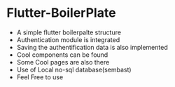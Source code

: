 # Flutter-BoilerPlate
- A simple flutter boilerpalte structure
- Authentication module is integrated
- Saving the authentification data is also implemented
- Cool components can be found
- Some Cool pages are also there
- Use of Local no-sql database(sembast)  
- Feel Free to use
